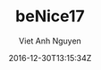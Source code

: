---
title: "beNice17"
github: https://github.com/vietanhdev/beNice17
demo: https://www.vietanhdev.com/beNice17/
author: Viet Anh Nguyen

ssg:
  - Jekyll
cms:
  - No Cms
date: 2016-12-30T13:15:34Z
github_branch: master
description: "A Jekyll theme for my personal website"
---